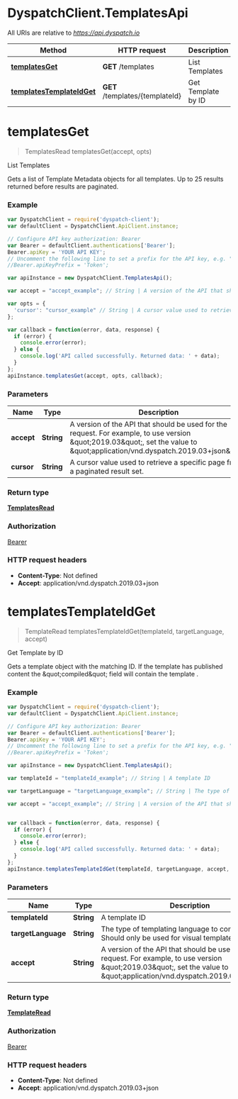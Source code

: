 # DyspatchClient.TemplatesApi

All URIs are relative to *https://api.dyspatch.io*

Method | HTTP request | Description
------------- | ------------- | -------------
[**templatesGet**](TemplatesApi.md#templatesGet) | **GET** /templates | List Templates
[**templatesTemplateIdGet**](TemplatesApi.md#templatesTemplateIdGet) | **GET** /templates/{templateId} | Get Template by ID


<a name="templatesGet"></a>
# **templatesGet**
> TemplatesRead templatesGet(accept, opts)

List Templates

Gets a list of Template Metadata objects for all templates. Up to 25 results returned before results are paginated.

### Example
```javascript
var DyspatchClient = require('dyspatch-client');
var defaultClient = DyspatchClient.ApiClient.instance;

// Configure API key authorization: Bearer
var Bearer = defaultClient.authentications['Bearer'];
Bearer.apiKey = 'YOUR API KEY';
// Uncomment the following line to set a prefix for the API key, e.g. "Token" (defaults to null)
//Bearer.apiKeyPrefix = 'Token';

var apiInstance = new DyspatchClient.TemplatesApi();

var accept = "accept_example"; // String | A version of the API that should be used for the request. For example, to use version \"2019.03\", set the value to \"application/vnd.dyspatch.2019.03+json\"

var opts = { 
  'cursor': "cursor_example" // String | A cursor value used to retrieve a specific page from a paginated result set.
};

var callback = function(error, data, response) {
  if (error) {
    console.error(error);
  } else {
    console.log('API called successfully. Returned data: ' + data);
  }
};
apiInstance.templatesGet(accept, opts, callback);
```

### Parameters

Name | Type | Description  | Notes
------------- | ------------- | ------------- | -------------
 **accept** | **String**| A version of the API that should be used for the request. For example, to use version \&quot;2019.03\&quot;, set the value to \&quot;application/vnd.dyspatch.2019.03+json\&quot; | 
 **cursor** | **String**| A cursor value used to retrieve a specific page from a paginated result set. | [optional] 

### Return type

[**TemplatesRead**](TemplatesRead.md)

### Authorization

[Bearer](../README.md#Bearer)

### HTTP request headers

 - **Content-Type**: Not defined
 - **Accept**: application/vnd.dyspatch.2019.03+json

<a name="templatesTemplateIdGet"></a>
# **templatesTemplateIdGet**
> TemplateRead templatesTemplateIdGet(templateId, targetLanguage, accept)

Get Template by ID

Gets a template object with the matching ID. If the template has published content the \&quot;compiled\&quot; field will contain the template .

### Example
```javascript
var DyspatchClient = require('dyspatch-client');
var defaultClient = DyspatchClient.ApiClient.instance;

// Configure API key authorization: Bearer
var Bearer = defaultClient.authentications['Bearer'];
Bearer.apiKey = 'YOUR API KEY';
// Uncomment the following line to set a prefix for the API key, e.g. "Token" (defaults to null)
//Bearer.apiKeyPrefix = 'Token';

var apiInstance = new DyspatchClient.TemplatesApi();

var templateId = "templateId_example"; // String | A template ID

var targetLanguage = "targetLanguage_example"; // String | The type of templating language to compile as. Should only be used for visual templates.

var accept = "accept_example"; // String | A version of the API that should be used for the request. For example, to use version \"2019.03\", set the value to \"application/vnd.dyspatch.2019.03+json\"


var callback = function(error, data, response) {
  if (error) {
    console.error(error);
  } else {
    console.log('API called successfully. Returned data: ' + data);
  }
};
apiInstance.templatesTemplateIdGet(templateId, targetLanguage, accept, callback);
```

### Parameters

Name | Type | Description  | Notes
------------- | ------------- | ------------- | -------------
 **templateId** | **String**| A template ID | 
 **targetLanguage** | **String**| The type of templating language to compile as. Should only be used for visual templates. | 
 **accept** | **String**| A version of the API that should be used for the request. For example, to use version \&quot;2019.03\&quot;, set the value to \&quot;application/vnd.dyspatch.2019.03+json\&quot; | 

### Return type

[**TemplateRead**](TemplateRead.md)

### Authorization

[Bearer](../README.md#Bearer)

### HTTP request headers

 - **Content-Type**: Not defined
 - **Accept**: application/vnd.dyspatch.2019.03+json

